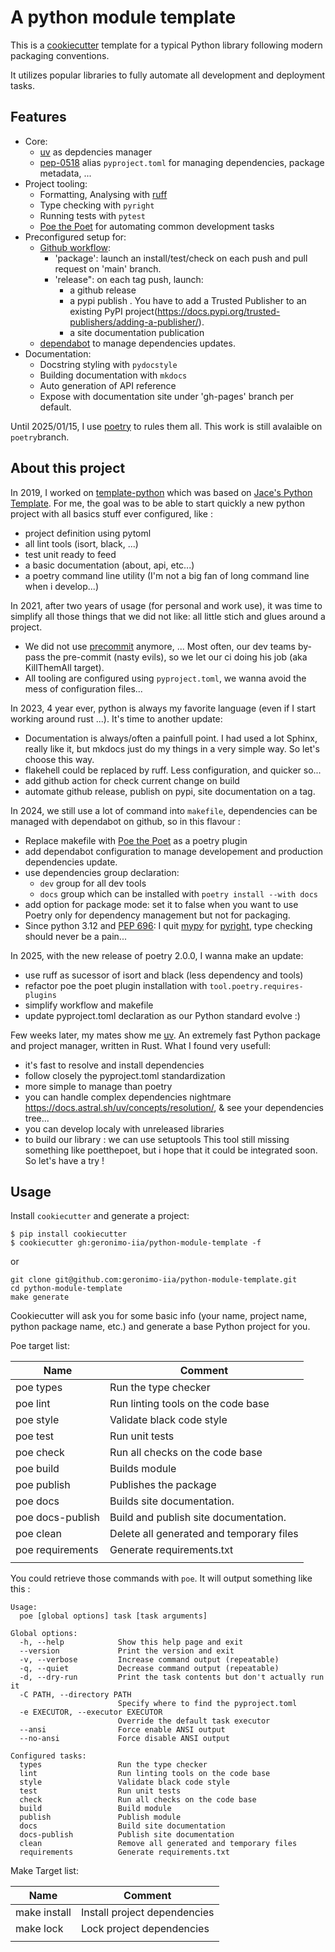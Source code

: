 # A python module template

This is a [cookiecutter](https://github.com/cookiecutter/cookiecutter) template for a typical Python library following modern packaging conventions.

It utilizes popular libraries to fully automate all development and deployment tasks.


## Features

* Core:
  * [uv](https://docs.astral.sh/uv/) as depdencies manager
  * [pep-0518](https://www.python.org/dev/peps/pep-0518/) alias `pyproject.toml` for managing dependencies, package metadata, ...
* Project tooling:
  * Formatting, Analysing with [ruff](https://github.com/charliermarsh/ruff)
  * Type checking with `pyright`
  * Running tests with `pytest`
  * [Poe the Poet](https://poethepoet.natn.io/index.html) for automating common development tasks
* Preconfigured setup for:
  * [Github workflow](https://guides.github.com/introduction/flow/):
    * 'package': launch an install/test/check on each push and pull request on 'main' branch.
    * 'release": on each tag push, launch:
      - a github release 
      - a pypi publish . You have to add a Trusted Publisher to an existing PyPI project(https://docs.pypi.org/trusted-publishers/adding-a-publisher/).
      - a site documentation publication
  * [dependabot](https://github.com/dependabot) to manage dependencies updates.
* Documentation:
  * Docstring styling with `pydocstyle`
  * Building documentation with `mkdocs`
  * Auto generation of API reference
  * Expose with documentation site under 'gh-pages' branch per default.


Until 2025/01/15, I use [poetry](https://python-poetry.org/) to rules them all. This work is still avalaible on `poetry`branch.


## About this project

In 2019, I worked on [template-python](https://github.com/geronimo-iia/template-python) which was based on [Jace's Python Template](https://github.com/jacebrowning/template-python).
For me, the goal was to be able to start quickly a new python project with all basics stuff ever configured, like :

- project definition using pytoml
- all lint tools (isort, black, ...)
- test unit ready to feed
- a basic documentation (about, api, etc...)
- a poetry command line utility (I'm not a big fan of long command line when i develop...)

In 2021, after two years of usage (for personal and work use), it was time to simplify all those things that we did not like: all little stich and glues around a project.

- We did not use [precommit](https://pre-commit.com/) anymore, ... Most often, our dev teams by-pass the pre-commit (nasty evils), so we let our ci doing his job (aka KillThemAll target).
- All tooling are configured using `pyproject.toml`, we wanna avoid the mess of configuration files...

In 2023, 4 year ever, python is always my favorite language (even if I start working around rust ...). It's time to another update:

- Documentation is always/often a painfull point. I had used a lot Sphinx, really like it, but mkdocs just do my things in a very simple way. So let's choose this way.
- flakehell could be replaced by ruff. Less configuration, and quicker so...
- add github action for check current change on build
- automate github release, publish on pypi, site documentation on a tag.

In 2024, we still use a lot of command into `makefile`, dependencies can be managed with dependabot on github, so in this flavour :

- Replace makefile with [Poe the Poet](https://poethepoet.natn.io/index.html) as a poetry plugin
- add dependabot configuration to manage developement and production dependencies update.
- use dependencies group declaration:
  - `dev` group for all dev tools
  - `docs` group which can be installed with `poetry install --with docs`
- add option for package mode: set it to false when you want to use Poetry only for dependency management but not for packaging.
- Since python 3.12 and [PEP 696](https://peps.python.org/pep-0696/): I quit [mypy](https://mypy-lang.org/) for [pyright](https://github.com/microsoft/pyright), type checking should never be a pain...

In 2025, with the new release of poetry 2.0.0, I wanna make an update:

- use ruff as sucessor of isort and black (less dependency and tools)
- refactor poe the poet plugin installation with `tool.poetry.requires-plugins`
- simplify workflow and makefile
- update pyproject.toml declaration as our Python standard evolve :)

Few weeks later, my mates show me [uv](https://docs.astral.sh/uv/). An extremely fast Python package and project manager, written in Rust.
What I found very usefull:
- it's fast to resolve and install dependencies
- follow closely the pyproject.toml standardization
- more simple to manage than poetry
- you can handle complex dependencies nightmare https://docs.astral.sh/uv/concepts/resolution/, & see your dependencies tree...
- you can develop localy with unreleased libraries
- to build our library : we can use setuptools
This tool still missing something like poetthepoet, but i hope that it could be integrated soon.
So let's have a try !



## Usage

Install `cookiecutter` and generate a project:

```
$ pip install cookiecutter
$ cookiecutter gh:geronimo-iia/python-module-template -f
```

or

```
git clone git@github.com:geronimo-iia/python-module-template.git
cd python-module-template
make generate

```

Cookiecutter will ask you for some basic info (your name, project name, python package name, etc.) and generate a base Python project for you.

Poe target list:

| Name             | Comment                                  |
| ---------------- | ---------------------------------------- |
| poe types        | Run the type checker                     |
| poe lint         | Run linting tools on the code base       |
| poe style        | Validate black code style                |
| poe test         | Run unit tests                           |
| poe check        | Run all checks on the code base          |
| poe build        | Builds module                            |
| poe publish      | Publishes the package                    |
| poe docs         | Builds  site documentation.              |
| poe docs-publish | Build and publish site documentation.    |
| poe clean        | Delete all generated and temporary files |
| poe requirements | Generate requirements.txt                |
|                  |                                          |

You could retrieve those commands with `poe`. It will output something like this :

```
Usage:
  poe [global options] task [task arguments]

Global options:
  -h, --help            Show this help page and exit
  --version             Print the version and exit
  -v, --verbose         Increase command output (repeatable)
  -q, --quiet           Decrease command output (repeatable)
  -d, --dry-run         Print the task contents but don't actually run it
  -C PATH, --directory PATH
                        Specify where to find the pyproject.toml
  -e EXECUTOR, --executor EXECUTOR
                        Override the default task executor
  --ansi                Force enable ANSI output
  --no-ansi             Force disable ANSI output

Configured tasks:
  types                 Run the type checker
  lint                  Run linting tools on the code base
  style                 Validate black code style
  test                  Run unit tests
  check                 Run all checks on the code base
  build                 Build module
  publish               Publish module
  docs                  Build site documentation
  docs-publish          Publish site documentation
  clean                 Remove all generated and temporary files
  requirements          Generate requirements.txt

```


Make Target list:

| Name         | Comment                      |
| ------------ | ---------------------------- |
| make install | Install project dependencies |
| make lock    | Lock project dependencies    |
|              |                              |


